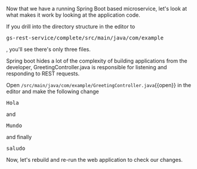 Now that we have a running Spring Boot based microservice, let's look at what makes it work by looking at the application code.

If you drill into the directory structure in the editor to <pre>gs-rest-service/complete/src/main/java/com/example</pre>, you'll see there's only three files.

Spring boot hides a lot of the complexity of building applications from the developer, GreetingController.java is responsible for listening and responding to REST requests.

Open `/src/main/java/com/example/GreetingController.java`{{open}} in the editor and make the following change

<pre class="file" data-filename="/src/main/java/com/example/GreetingController.java" data-target="insert" data-marker="Hello">Hola</pre>

and <pre class="file" data-filename="/src/main/java/com/example/GreetingController.java" data-target="insert" data-marker="World">Mundo</pre>

and finally <pre class="file" data-filename="/src/main/java/com/example/GreetingController.java" data-target="insert" data-marker="greeting">saludo</pre>

Now, let's rebuild and re-run the web application to check our changes.



